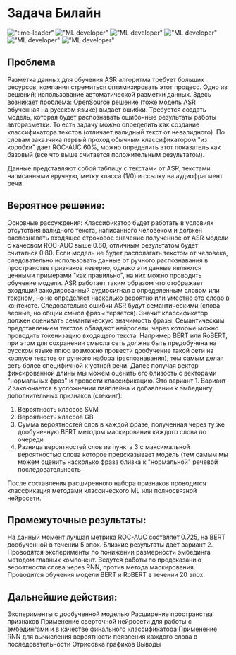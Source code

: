 # Задача Билайн
!["time-leader"](https://img.shields.io/badge/%D0%9E%D1%86%D0%B5%D0%BD%D0%BA%D0%B0%20%D0%BA%D0%B0%D1%87%D0%B5%D1%81%D1%82%D0%B2%D0%B0-%D0%90%D0%BD%D0%B4%D1%80%D0%B5%D0%B9%20%D0%A5%D0%B0%D0%BB%D0%BE%D0%B2-blue
)
!["ML developer"](https://img.shields.io/badge/%D0%9F%D1%80%D0%BE%D0%B5%D0%BA%D1%82%D0%B8%D1%80%D0%BE%D0%B2%D0%B0%D0%BD%D0%B8%D0%B5%20%D0%BC%D0%BE%D0%B4%D0%B5%D0%BB%D0%B8-%D0%94%D0%BC%D0%B8%D1%82%D1%80%D0%B8%D0%B9%20%D0%93%D0%BE%D0%BB%D0%BE%D0%B2%D0%B0%D1%87%D0%B5%D0%B2-orange
)
!["ML developer"](https://img.shields.io/badge/%D0%9F%D0%BE%D0%B4%D0%B3%D0%BE%D1%82%D0%BE%D0%B2%D0%BA%D0%B0%20%D0%B4%D0%B0%D0%BD%D0%BD%D1%8B%D1%85-%D0%98%D0%BB%D1%8C%D1%8F%20%D0%91%D0%B5%D1%86%D1%83%D0%BA%D0%B5%D0%BB%D0%B8-pink
)
!["ML developer"](https://img.shields.io/badge/%D0%9F%D1%80%D0%BE%D0%B5%D0%BA%D1%82%D0%B8%D1%80%D0%BE%D0%B2%D0%B0%D0%BD%D0%B8%D0%B5%20%D0%BC%D0%BE%D0%B4%D0%B5%D0%BB%D0%B8-%D0%98%D0%BB%D1%8C%D1%8F%20%D0%A1%D1%82%D0%BE%D1%80%D0%BE%D0%B6%D0%B5%D0%B2-yellow
)
!["ML developer"](https://img.shields.io/badge/%D0%9F%D0%BE%D0%B4%D0%B3%D0%BE%D1%82%D0%BE%D0%B2%D0%BA%D0%B0%20%D0%B4%D0%B0%D0%BD%D0%BD%D1%8B%D1%85-%D0%A1%D0%B5%D0%BC%D1%91%D0%BD%20%D0%A8%D1%83%D0%BB%D1%8C%D0%B3%D0%B0-hex
)
!["ML developer"](https://img.shields.io/badge/%D0%9E%D1%86%D0%B5%D0%BD%D0%BA%D0%B0%20%D0%BA%D0%B0%D1%87%D0%B5%D1%81%D1%82%D0%B2%D0%B0-%D0%98%D0%BB%D1%8C%D1%8F%20%D0%A1%D0%B5%D0%B4%D0%B5%D0%BB%D1%8C%D0%BD%D0%B8%D0%BA%D0%BE%D0%B2-red)

## Проблема
Разметка данных для обучения ASR алгоритма требует больших ресурсов, компания стремиться оптимизировать этот процесс. Одно из решений: использование автоматической разметки данных.
Здесь возникает проблема: OpenSource решение (тоже модель ASR обученная на русском языке) выдает ошибки.
Требуется создать модель, которая будет распознавать ошибочные результаты работы авторазметки. То есть задачу можно определить как создание классификатора текстов (отличает валидный текст от невалидного).
По словам заказчика первый проход обычным классификатором "из коробки" дает ROC-AUC 60%, можно определить этот показатель как базовый (все что выше считается положительным результатом).

Данные представляют собой таблицу с текстами от ASR, текстами написанными вручную, метку класса (1/0) и ссылку на аудиофрагмент речи.

## Вероятное решение: 
Основные рассуждения:
Классификатор будет работать в условиях отсутствия валидного текста, написанного человеком и должен распознавать входящее строковое значение полученное от ASR модели с качесвом ROC-AUC выше 0.60, отличным результатом будет считаться 0.80.
Если модель не будет располагать текстом от человека, следовательно использовать данные от ручного распознавания в пространстве признаков неверно, однако эти данные являются ценными примерами "как правильно", на них можно проводить обучение модели.
ASR работает таким образом что отображает входящий закодированный аудиосигнал с определенным словом или токеном, но не определяет насколько вероятно или уместно это слово в контексте. Следовательно ошибки ASR будут семантическими (слова верные, но общий смысл фразы теряется). Значит классификатор должен оценивать семантическую значимость фразы. 
Семантическим представлением текстов обладают нейросети, через которые можно проводить токенизацию входящего текста. Например BERT или RoBERT, при этом для сохранения смысла сеть должна быть предобучена на русском языке плюс возможно провести дообучение такой сети на корпусе текстов от ручного набора (распознавания), тем самым делая сеть более специфичной к устной речи.
Далее получая вектор фиксированной длины мы можем оценить его близость с векторами "нормальных фраз" и провести классификацию. Это вариант 1.
Вариант 2 заключается в усложнении пайплайна и добавлении к эмбедингу дополнительных признаков (стекинг):
1) Вероятность классов SVM
2) Вероятность классов GB
3) Сумма вероятностей слов в каждой фразе, полученная через ту же дообученную BERT методом маскирования каждого слова по очереди
4) Разница вероятностей слов из пункта 3 с максимальной вероятностью слова которое предсказывает модель (тем самым мы можем оценить насколько фраза близка к "нормальной" речевой последовательность

После составления расширенного набора признаков проводится классфикация методами классического ML или полносвязной нейросети.
  

## Промежуточные результаты:
На данный момент лучшая метрика ROC-AUC соствляет 0.725, на BERT дообученной в течении 5 эпох. Близкие результаты дает вариант 2.
Проводятся эксперименты по понижении размерности эмбединга методом главных компонент.
Ведутся работы по предсказанию вероятности слова через RNN, против метода маскирования.
Проводится обучения модели BERT и RoBERT в течении 20 эпох.

## Дальнейшие действия:
Эксперименты с дообученной моделью
Расширение пространства признаков
Применение сверточной нейросети для работы с эмбедингами и в качестве финального классификатора
Применение RNN для вычисления вероятности появления каждого слова в последовательности
Отрисовка графиков
Выводы


